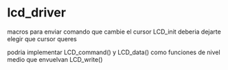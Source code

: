 # lcd_driver

macros para enviar comando que cambie el cursor
LCD_init deberia dejarte elegir que cursor queres

podria implementar LCD_command() y LCD_data() como funciones de nivel medio que envuelvan LCD_write()
